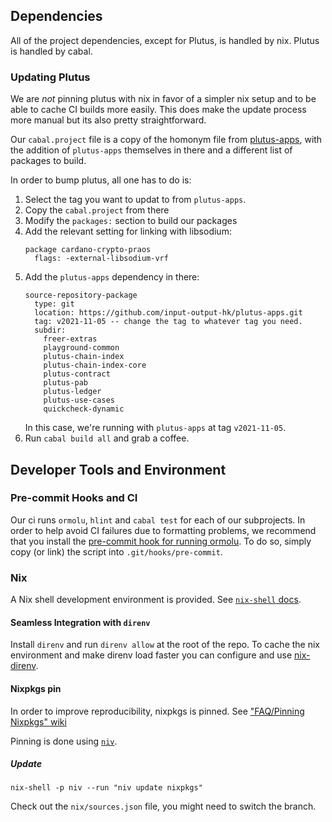 ## Dependencies

All of the project dependencies, except for Plutus, is handled by nix.
Plutus is handled by cabal.

### Updating Plutus

We are _not_ pinning plutus with nix in favor of a simpler nix setup and
to be able to cache CI builds more easily. This does make the update process
more manual but its also pretty straightforward.

Our `cabal.project` file is a copy of the homonym file from 
[plutus-apps](https://github.com/input-output-hk/plutus-apps/blob/main/cabal.project),
with the addition of `plutus-apps` themselves in there and a different list
of packages to build.

In order to bump plutus, all one has to do is:

1. Select the tag you want to updat to from `plutus-apps`.
2. Copy the `cabal.project` from there
3. Modify the `packages:` section to build our packages
4. Add the relevant setting for linking with libsodium:
    ```
    package cardano-crypto-praos
      flags: -external-libsodium-vrf
    ```
5. Add the `plutus-apps` dependency in there:
    ```
    source-repository-package
      type: git
      location: https://github.com/input-output-hk/plutus-apps.git
      tag: v2021-11-05 -- change the tag to whatever tag you need.
      subdir:
        freer-extras
        playground-common
        plutus-chain-index
        plutus-chain-index-core
        plutus-contract
        plutus-pab
        plutus-ledger
        plutus-use-cases
        quickcheck-dynamic
    ```
   In this case, we're running with `plutus-apps` at tag `v2021-11-05`.
6. Run `cabal build all` and grab a coffee.

## Developer Tools and Environment

### Pre-commit Hooks and CI

Our ci runs `ormolu`, `hlint` and `cabal test` for each of our subprojects.
In order to help avoid CI failures due to formatting problems, we recommend
that you install the [pre-commit hook for running ormolu](tests/ormolu-pre-commit-hook.sh).
To do so, simply copy (or link) the script into `.git/hooks/pre-commit`.

### Nix

A Nix shell development environment is provided.
See [`nix-shell` docs](https://nixos.org/manual/nix/unstable/command-ref/nix-shell.html).

#### Seamless Integration with `direnv`

Install `direnv` and run `direnv allow` at the root of the repo. 
To cache the nix environment and make direnv load faster you can configure
and use [nix-direnv](https://github.com/nix-community/nix-direnv#with-nix-env).

#### Nixpkgs pin

In order to improve reproducibility, nixpkgs is pinned.
See ["FAQ/Pinning Nixpkgs" wiki](https://nixos.wiki/wiki/FAQ/Pinning_Nixpkgs)

Pinning is done using [`niv`](https://github.com/nmattia/niv).

##### Update

```
nix-shell -p niv --run "niv update nixpkgs"
```

Check out the `nix/sources.json` file, you might need to switch the branch.
